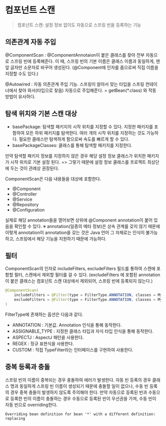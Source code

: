 # 컴포넌트 스캔
> 컴포넌트 스캔: 설정 정보 없이도 자동으로 스프링 빈을 등록하는 기능

## 의존관계 자동 주입
@ComponentScan
: @ComponentAnnotaion이 붙은 클래스를 찾아 전부 자동으로 스프링 빈에 등록해준다. 이 때, 스프링 빈의 기본 이름은 클래스 이름과 동일하게, 맨 앞 글자만 소문자로 바꾸어 생성된다. (@Component에 인자를 줌으로써 직접 이름을 지정할 수도 있다.)

@Autowired
: 자동 의존관계 주입 기능. 스프링이 알아서 맞는 타입을 스프링 컨테이너에서 찾아 와서(타입으로 찾음) 자동으로 주입해준다.
= getBean(*.class) 와 작동 방법이 유사하다.

## 탐색 위치와 기본 스캔 대상
- basePackage: 탐색할 패키지의 시작 위치를 지정할 수 있다. 지정한 패키지를 포함하여 모든 하위 패키지를 탐색한다. 여러 개의 시작 위치를 지정하는 것도 가능하다. 필요한 클래스만 탐색하게 함으로써 속도를 빠르게 할 수 있다.
- basePackageClasses: 클래스를 통해 탐색할 패키지를 지정한다.

만약 탐색할 패키지 정보를 지정하지 않은 경우 해당 설정 정보 클래스가 위치한 패키지가 시작 위치로 기본 설정 된다.
=> 그렇기 때문에 설정 정보 클래스를 프로젝트 최상단에 두는 것이 관례상 권장된다.

ComponentScan은 다음 내용들을 대상에 포함한다.
- @Component
- @Controller
- @Service
- @Repository
- @Configuration

실제로 해당 annotation들을 열어보면 상위에 @Component annotation이 붙어 있음을 확인할 수 있다.
※ annotation(일종의 메타 정보)은 상속 관계를 갖지 않기 때문에 이렇게 annotation이 annotation을 갖는 것은 Java 언어 그 자체로는 인식이 불가능하고, 스프링에서 해당 기능을 지원하기 때문에 가능하다.

## 필터
ComponentScan의 인자로 includeFilters, excludeFilters 필드를 통하여 스캔에 포함할 필터, 스캔에서 제외할 필터를 걸 수 있다. (excludeFilters 에 포함된 annotation이 붙은 클래스는 컴포넌트 스캔 대상에서 제외되어, 스프링 빈에 등록되지 않는다.)
```Java
@ComponentScan(
	includeFilters = @Filter(type = FilterType.ANNOTATION, classes = MyIncludeComponent.class),
	excludeFilters = @Filter(type = FilterType.ANNOTATION, classes = MyExcludeComponent.class)
)
```
FilterType에 존재하는 옵션은 다음과 같다.
* ANNOTATION
: 기본값. Annotation 인식을 통해 동작한다.
* ASSIGNABLE_TYPE
: 지정한 클래스 타입과 자식 타입 인식을 통해 동작한다.
* ASPECTJ
: AspectJ 패턴을 사용한다.
* REGEX
: 정규 표현식을 사용한다.
* CUSTOM
: 직접 TypeFilter라는 인터페이스를 구현하여 사용한다.

## 중복 등록과 충돌
스프링 빈의 이름이 중복되는 경우 충돌하여 에러가 발생한다.
자동 빈 등록의 경우 클래스 명과 동일하게 스프링 빈 이름이 생성되기 때문에 충돌할 일이 없으나, 수동 빈 등록의 경우 중복 충돌이 발생하지 않도록 주의해야 한다.
만약 자동으로 등록된 빈과 수동으로 등록한 빈의 이름이 충돌하는 경우 수동으로 등록된 빈이 우선권을 가져, 수동 빈이 자동 빈으로 overriding한다.
```text
Overriding bean definition for bean '*' with a different definition: replacing
```
